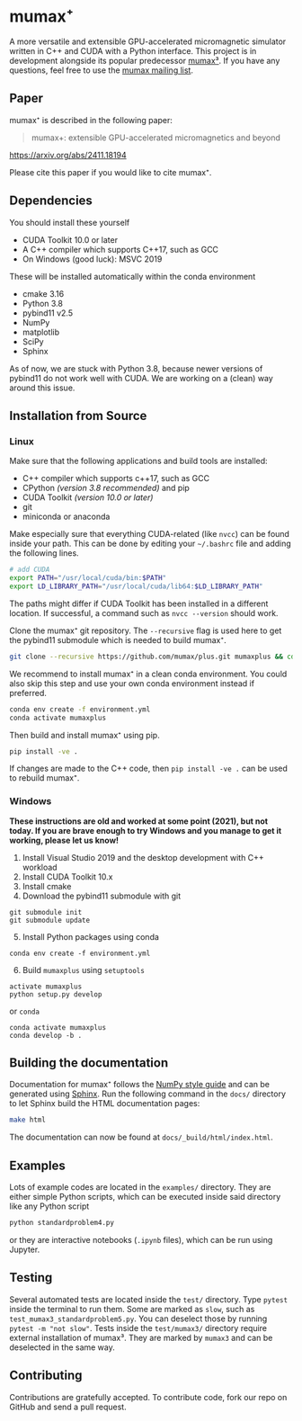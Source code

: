 # mumax⁺
A more versatile and extensible GPU-accelerated micromagnetic simulator written in C++ and CUDA with a Python interface. This project is in development alongside its popular predecessor [mumax³](https://github.com/mumax/3).
If you have any questions, feel free to use the [mumax mailing list](https://groups.google.com/g/mumax2).

## Paper

mumax⁺ is described in the following paper:
> mumax+: extensible GPU-accelerated micromagnetics and beyond

https://arxiv.org/abs/2411.18194

Please cite this paper if you would like to cite mumax⁺.

## Dependencies
You should install these yourself
* CUDA Toolkit 10.0 or later
* A C++ compiler which supports C++17, such as GCC
* On Windows (good luck): MSVC 2019

These will be installed automatically within the conda environment
* cmake 3.16
* Python 3.8
* pybind11 v2.5
* NumPy
* matplotlib
* SciPy
* Sphinx

As of now, we are stuck with Python 3.8, because newer versions of pybind11 do not work well with CUDA. We are working on a (clean) way around this issue.

## Installation from Source

### Linux

Make sure that the following applications and build tools are installed:
* C++ compiler which supports c++17, such as GCC
* CPython *(version 3.8 recommended)* and pip 
* CUDA Toolkit *(version 10.0 or later)*
* git
* miniconda or anaconda

Make especially sure that everything CUDA-related (like `nvcc`) can be found inside your path. This can be done by editing your `~/.bashrc` file and adding the following lines.
```bash
# add CUDA
export PATH="/usr/local/cuda/bin:$PATH"
export LD_LIBRARY_PATH="/usr/local/cuda/lib64:$LD_LIBRARY_PATH"
```
The paths might differ if CUDA Toolkit has been installed in a different location. If successful, a command such as `nvcc --version` should work.

Clone the mumax⁺ git repository. The `--recursive` flag is used here to get the pybind11 submodule which is needed to build mumax⁺.
```bash
git clone --recursive https://github.com/mumax/plus.git mumaxplus && cd mumaxplus
```
We recommend to install mumax⁺ in a clean conda environment. You could also skip this step and use your own conda environment instead if preferred.
```bash
conda env create -f environment.yml
conda activate mumaxplus
```
Then build and install mumax⁺ using pip.
```bash
pip install -ve .
```
If changes are made to the C++ code, then `pip install -ve .` can be used to rebuild mumax⁺.

### Windows

**These instructions are old and worked at some point (2021), but not today. If you are brave enough to try Windows and you manage to get it working, please let us know!**

1. Install Visual Studio 2019 and the desktop development with C++ workload
2. Install CUDA Toolkit 10.x
3. Install cmake
4. Download the pybind11 submodule with git
```
git submodule init
git submodule update
```
5. Install Python packages using conda
```
conda env create -f environment.yml
```
6. Build `mumaxplus` using `setuptools`
```
activate mumaxplus
python setup.py develop
```
or `conda`
```
conda activate mumaxplus
conda develop -b .
```

## Building the documentation

Documentation for mumax⁺ follows the [NumPy style guide](https://numpydoc.readthedocs.io/en/latest/format.html) and can be generated using [Sphinx](https://www.sphinx-doc.org). Run the following command in the `docs/` directory to let Sphinx build the HTML documentation pages:
```bash
make html
```
The documentation can now be found at `docs/_build/html/index.html`.

## Examples

Lots of example codes are located in the `examples/` directory. They are either simple Python scripts, which can be executed inside said directory like any Python script
```bash
python standardproblem4.py
```
or they are interactive notebooks (`.ipynb` files), which can be run using Jupyter.

## Testing

Several automated tests are located inside the `test/` directory. Type `pytest` inside the terminal to run them. Some are marked as `slow`, such as `test_mumax3_standardproblem5.py`. You can deselect those by running `pytest -m "not slow"`. Tests inside the `test/mumax3/` directory require external installation of mumax³. They are marked by `mumax3` and can be deselected in the same way.


## Contributing
Contributions are gratefully accepted. To contribute code, fork our repo on GitHub and send a pull request.
